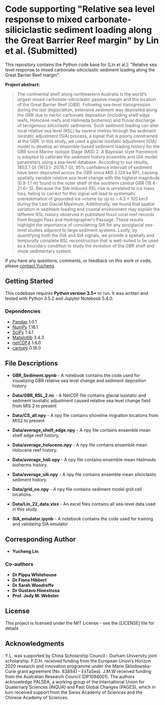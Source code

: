 # Code supporting "Relative sea level response to mixed carbonate-siliciclastic sediment loading along the Great Barrier Reef margin" by Lin et al. (Submitted)

This repository contains the Python code base for [Lin et al.]:  "Relative sea level response to mixed carbonate-siliciclastic sediment loading along the Great Barrier Reef margin".


**Project abstract:**

> The continental shelf along northeastern Australia is the world’s largest mixed carbonate-siliciclastic passive margin and the location of the Great Barrier Reef (GBR). Following sea-level transgression during the last deglaciation, extensive sediment was deposited along the GBR due to neritic carbonate deposition (including shelf edge reefs, Holocene reefs and Halimeda bioherms) and fluvial discharge of terrigenous siliciclastic sediments. Such sediment loading can alter local relative sea
level (RSL) by several metres through the sediment isostatic adjustment (SIA) process, a signal that is poorly constrained at the GBR. In this study, we used a glacial isostatic adjustment (GIA) model to develop an ensemble-based sediment loading history for the GBR since Marine Isotope Stage (MIS) 2. A Bayesian style framework is adopted to calibrate the sediment history ensemble and GIA model parameters using a sea-level database. According to our results, 1853.7 Gt (1613.1- 2078.7 Gt, 95% confidence interval) of sediment have been deposited across the GBR since MIS 2 (28 ka BP), causing spatially variable relative sea-level change with the highest magnitude (0.9-1.1 m) found in the outer shelf of the southern central GBR (18.4-21.6◦ S). Because the SIA-induced RSL rise is unrelated to ice mass loss, failing to correct for this signal will lead to systematic overestimation of grounded ice volume by up to ∼4.3 × 105 km3 during the Last Glacial Maximum. Additionally, we found that spatial variation in sediment loading and coastal environment may explain the different RSL history observed in published fossil coral reef records from Noggin Pass and Hydrographer’s Passage. These results highlight the importance of considering SIA for any postglacial sea-level studies adjacent to large sediment systems. Lastly, by quantifying both the GIA and SIA signals, we provide a spatially and temporally complete RSL reconstruction that is well-suited to be used as a boundary condition to study the evolution of the GBR shelf and slope sedimentary system.

If you have any questions, comments, or feedback on this work or code, please [contact Yucheng](mailto:yucheng.lin@durham.ac.uk)


## Getting Started

This codebase requires **Python version 3.5+** to run. It was written and tested with Python 3.5.2 and Jupyter Notebook 5.4.0.

### Dependencies

* [Pandas](https://pandas.pydata.org/) 1.0.1
* [NumPy](https://numpy.org/) 1.18.1
* [SciPy](https://www.scipy.org/) 1.4.1
* [Matplotlib](https://matplotlib.org/) 3.4.3
* [netCDF4](https://unidata.github.io/netcdf4-python/) 1.6.0
* [cartopy](https://pypi.org/project/Cartopy/) 0.18.0


## File Descriptions
* **GBR_Sediment.ipynb** - A notebook contains the code used for visualizing GBR relative sea level change and sediment deposition history
* **Data/GBR_RSL_2.nc** - A NetCDF file contains glacial isostatic and sediment isostatic adjustment caused relative sea level change field from MIS 2 to present
* **Data/CS_all.npy** - A npy file contains shoreline migration locations from MIS2 to present
* **Data/average_shelf_edge.npy** - A npy file contains ensemble mean shelf edge reef history.
* **Data/average_holocene.npy** - A npy file contains ensemble mean Holocene reef history.
* **Data/average_hali.npy** - A npy file contains ensemble mean *Halimeda* bioherms history.
* **Data/average_sili.npy** - A npy file contains ensemble mean siliciclastic sediment history.
* **Data/grid_co.npy** - A npy file contains sediment model grid cell locations.
* **Data/Lin_22_data.xlsx** - An excel files contains all sea-level data used in this study.

* **SIA_emulator.ipynb** - A notebook contains the code used for training and validating SIA emulator


## Corresponding Author

* **Yucheng Lin**

### Co-authors
* **Dr Pippa Whitehouse**
* **Dr Fiona Hibbert**
* **Dr Sarah Woodroffe**
* **Dr Gustavo Hinestrosa**
* **Prof. Jody M. Webster**

## License

This project is licensed under the MIT License - see the [LICENSE] file for details

## Acknowledgments

Y.L. was supported by China Scholarship Council - Durham University joint scholarship. F.D.H. received funding from the European Union’s Horizon 2020 research and innovation programme under the Marie Sklodowska-Curie grant agreement (No. 838841 – ExTaSea). J.M.W received funding from the Australian Research Council (DP1094001). The authors acknowledge PALSEA, a working group of the International Union for Quaternary Sciences (INQUA) and Past Global Changes (PAGES), which in turn received support from the Swiss Academy of Sciences and the Chinese Academy of Sciences.

